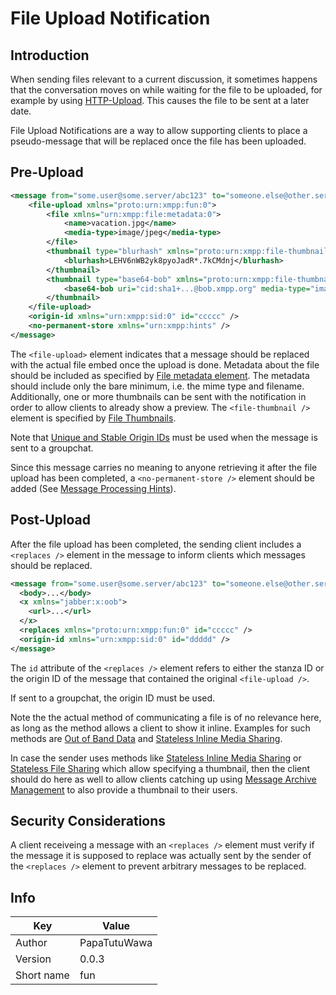 # File Upload Notification

## Introduction

When sending files relevant to a current discussion, it sometimes happens that the conversation
moves on while waiting for the file to be uploaded, for example by using [HTTP-Upload](https://xmpp.org/extensions/xep-0363.html).
This causes the file to be sent at a later date.

File Upload Notifications are a way to allow supporting clients to place a pseudo-message
that will be replaced once the file has been uploaded.

## Pre-Upload

```xml
<message from="some.user@some.server/abc123" to="someone.else@other.server" id="aaaaa">
	<file-upload xmlns="proto:urn:xmpp:fun:0">
		<file xmlns="urn:xmpp:file:metadata:0">
			<name>vacation.jpg</name>	
			<media-type>image/jpeg</media-type>
		</file>
		<thumbnail type="blurhash" xmlns="proto:urn:xmpp:file-thumbnails:0">
			<blurhash>LEHV6nWB2yk8pyoJadR*.7kCMdnj</blurhash>
		</thumbnail>
		<thumbnail type="base64-bob" xmlns="proto:urn:xmpp:file-thumbnails:0">
			<base64-bob uri="cid:sha1+...@bob.xmpp.org" media-type="image/png" width="128" height="96" />
		</thumbnail>
	</file-upload>
	<origin-id xmlns="urn:xmpp:sid:0" id="ccccc" />
	<no-permanent-store xmlns="urn:xmpp:hints" />
</message>
```

The `<file-upload>` element indicates that a message should be replaced with the actual
file embed once the upload is done. Metadata about the file should be included
as specified by [File metadata element](https://xmpp.org/extensions/xep-0446.html).
The metadata should include only the bare minimum, i.e. the mime type and filename.
Additionally, one or more thumbnails can be sent with the notification in order to allow clients
to already show a preview. The `<file-thumbnail />` element is specified by [File Thumbnails](https://github.com/PapaTutuWawa/custom-xeps/blob/master/xep-xxxx-file-thumbnails.md).

Note that [Unique and Stable Origin IDs](https://xmpp.org/extensions/xep-0359.html) must be used when the message is sent to a
groupchat.

Since this message carries no meaning to anyone retrieving it after the file upload has been
completed, a `<no-permanent-store />` element should be added (See [Message Processing Hints](https://xmpp.org/extensions/xep-0334.html)).

## Post-Upload

After the file upload has been completed, the sending client includes a `<replaces />` element
in the message to inform clients which messages should be replaced.

```xml
<message from="some.user@some.server/abc123" to="someone.else@other.server" id="bbbbb">
  <body>...</body>
  <x xmlns="jabber:x:oob">
	<url>...</url>
  </x>
  <replaces xmlns="proto:urn:xmpp:fun:0" id="ccccc" />
  <origin-id xmlns="urn:xmpp:sid:0" id="ddddd" />
</message>
```

The `id` attribute of the `<replaces />` element refers to either the stanza ID or the
origin ID of the message that contained the original `<file-upload />`.

If sent to a groupchat, the origin ID must be used.

Note the the actual method of communicating a file is of no relevance here, as long as the
method allows a client to show it inline. Examples for such methods are
[Out of Band Data](https://xmpp.org/extensions/xep-0066.html)
and [Stateless Inline Media Sharing](https://xmpp.org/extensions/xep-0385.html).

In case the sender uses methods like [Stateless Inline Media Sharing](https://xmpp.org/extensions/xep-0385.html)
or [Stateless File Sharing](https://xmpp.org/extensions/xep-0447.html) which allow specifying
a thumbnail, then the client should do here as well to allow clients catching up using
[Message Archive Management](https://xmpp.org/extensions/xep-0313.html) to also provide a thumbnail to their users.

## Security Considerations

A client receiveing a message with an `<replaces />` element must verify if the message it
is supposed to replace was actually sent by the sender of the `<replaces />` element to
prevent arbitrary messages to be replaced.

## Info

| Key | Value |
| --- | --- |
| Author | PapaTutuWawa |
| Version | 0.0.3 |
| Short name | fun |
